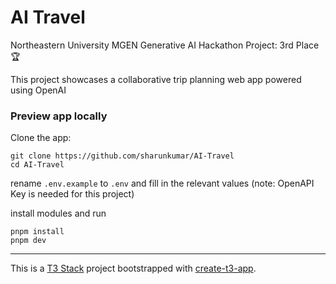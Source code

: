 # AI Travel

Northeastern University MGEN Generative AI Hackathon Project: 3rd Place 🏆

This project showcases a collaborative trip planning web app powered using OpenAI

### Preview app locally

Clone the app:
  ```
  git clone https://github.com/sharunkumar/AI-Travel
  cd AI-Travel
  ```

rename `.env.example` to `.env` and fill in the relevant values (note: OpenAPI Key is needed for this project)

install modules and run
```
pnpm install
pnpm dev
```



---

This is a [T3 Stack](https://create.t3.gg/) project bootstrapped with [create-t3-app](./README.t3.md).
